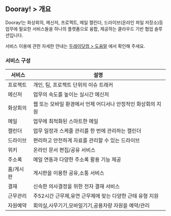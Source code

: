 
## Dooray! > 개요

Dooray!는 화상회의, 메신저, 프로젝트, 메일 캘린더, 드라이브(온라인 파일 저장소)등 업무에 필요한 서비스들을 하나의 플랫폼으로 융합, 제공하는 클라우드 기반 협업 솔루션입니다.

서비스 이용에 관한 자세한 안내는 [두레이닷컴 > 도움말](https://helpdesk.dooray.com/share/pages/9wWo-xwiR66BO5LGshgVTg) 에서 확인해 주세요.


### 서비스 구성

|서비스|설명|
|---|---|
|프로젝트|개인, 팀, 프로젝트 단위의 이슈 트래커|
|메신저|업무의 속도를 높이는 실시간 메신저|
|화상회의| 웹 또는 모바일 환경에서 언제 어디서나 안정적인 화상회의 지원 |
|메일|업무에 최적화된 스마트한 메일 |
|캘린더|업무 일정과 스케줄 관리를 한 번에 관리하는 캘린더|
|드라이브|편리하고 안전하게 자료를 관리할 수 있는 드라이브 |
|위키| 온라인 문서 편집/공유 서비스 |
|주소록| 메일 연동과 다양한 주소록 활용 기능 제공 |
|홈/게시판| 게시판을 이용한 공유,소통 서비스 |
|결재| 신속한 의사결정을 위한 전자 결재 서비스 |
|근무관리| 주52시간 근무제,유연 근무제에 맞는 다양한 근태 유형 지원 |
|자원예약| 회의실,사무기기,모바일기기,공용차량 자원을 예약/관리 |



